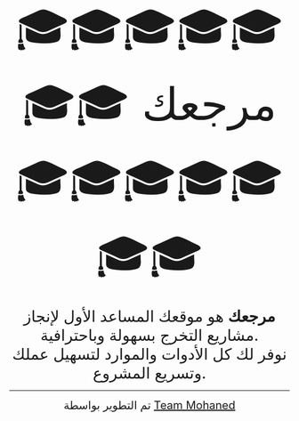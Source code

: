 <p align="center">
  <span style="font-size:80px;">🎓🎓🎓🎓🎓🎓🎓 مرجعك 🎓🎓🎓🎓🎓🎓🎓</span>
</p>

<p align="center">
  <span style="font-size:28px;"><b>مرجعك</b> هو موقعك المساعد الأول لإنجاز مشاريع التخرج بسهولة وباحترافية.<br>
  نوفر لك كل الأدوات والموارد لتسهيل عملك وتسريع المشروع.</span>
</p>

<hr>

<p align="center">
  <span style="font-size:20px;">تم التطوير بواسطة <a href="https://teammohaned.icu" target="_blank">Team Mohaned</a></span>
</p>
